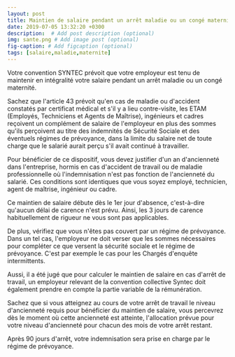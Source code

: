 ```yaml
---
layout: post
title: Maintien de salaire pendant un arrêt maladie ou un congé maternité
date: 2019-07-05 13:32:20 +0300
description:  # Add post description (optional)
img: sante.png # Add image post (optional)
fig-caption: # Add figcaption (optional)
tags: [salaire,maladie,maternite]
---
```

Votre convention SYNTEC prévoit que votre employeur est tenu de maintenir en intégralité votre salaire pendant un arrêt maladie ou un congé maternité.

Sachez que l'article 43 prévoit qu'en cas de maladie ou d'accident constatés par certificat médical et s'il y a lieu contre-visite, les ETAM (Employés, Techniciens et Agents de Maîtrise), ingénieurs et cadres reçoivent un complément de salaire de l'employeur en plus des sommes qu'ils perçoivent au titre des indemnités de Sécurité Sociale et des éventuels régimes de prévoyance, dans la limite du salaire net de toute charge que le salarié aurait perçu s'il avait continué à travailler. 

Pour bénéficier de ce dispositif, vous devez justifier d'un an d'ancienneté dans l'entreprise, hormis en cas d'accident de travail ou de maladie professionnelle où l'indemnisation n'est pas fonction de l'ancienneté du salarié. Ces conditions sont identiques que vous soyez employé, technicien, agent de maîtrise, ingénieur ou cadre.

Ce maintien de salaire débute dès le 1er jour d'absence, c'est-à-dire qu'aucun délai de carence n'est prévu. Ainsi, les 3 jours de carence habituellement de rigueur ne vous sont pas applicables.

De plus, vérifiez que vous n'êtes pas couvert par un régime de prévoyance. Dans un tel cas, l'employeur ne doit verser que les sommes nécessaires pour compléter ce que versent la sécurité sociale et le régime de prévoyance. C'est par exemple le cas pour les Chargés d'enquête intermittents.

Aussi, il a été jugé que pour calculer le maintien de salaire en cas d'arrêt de travail, un employeur relevant de la convention collective Syntec doit également prendre en compte la partie variable de la rémunération.

Sachez que si vous atteignez au cours de votre arrêt de travail le niveau d'ancienneté requis pour bénéficier du maintien de salaire, vous percevrez dès le moment où cette ancienneté est atteinte, l'allocation prévue pour votre niveau d'ancienneté pour chacun des mois de votre arrêt restant.

Après 90 jours d'arrêt, votre indemnisation sera prise en charge par le régime de prévoyance.